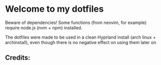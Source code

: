 # Welcome to my dotfiles 

Beware of dependencies! Some functions (from neovim, for example) require node.js (nvm + npm) installed.

The dotfiles were made to be used in a clean Hyprland install (arch linux + archinstall), even though there is no negative effect on using them later on

## Credits:
